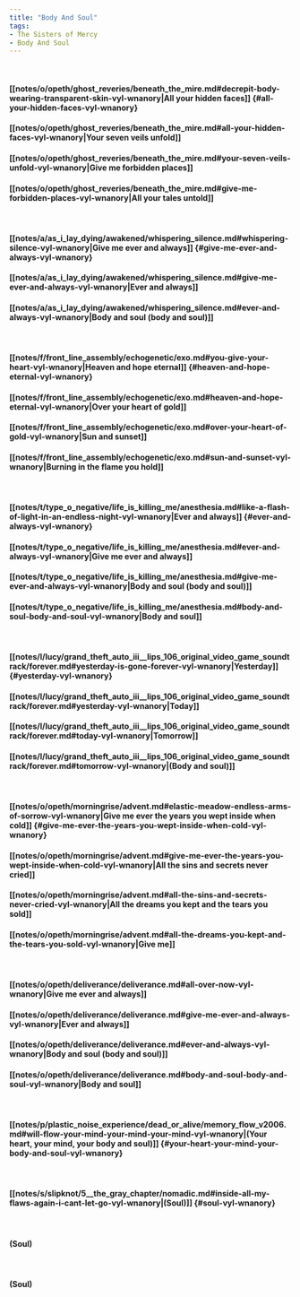 ```yaml
---
title: "Body And Soul"
tags:
- The Sisters of Mercy
- Body And Soul
---
```

&nbsp;
#### [[notes/o/opeth/ghost_reveries/beneath_the_mire.md#decrepit-body-wearing-transparent-skin-vyl-wnanory|All your hidden faces]] {#all-your-hidden-faces-vyl-wnanory}
#### [[notes/o/opeth/ghost_reveries/beneath_the_mire.md#all-your-hidden-faces-vyl-wnanory|Your seven veils unfold]]
#### [[notes/o/opeth/ghost_reveries/beneath_the_mire.md#your-seven-veils-unfold-vyl-wnanory|Give me forbidden places]]
#### [[notes/o/opeth/ghost_reveries/beneath_the_mire.md#give-me-forbidden-places-vyl-wnanory|All your tales untold]]
&nbsp;
#### [[notes/a/as_i_lay_dying/awakened/whispering_silence.md#whispering-silence-vyl-wnanory|Give me ever and always]] {#give-me-ever-and-always-vyl-wnanory}
#### [[notes/a/as_i_lay_dying/awakened/whispering_silence.md#give-me-ever-and-always-vyl-wnanory|Ever and always]]
#### [[notes/a/as_i_lay_dying/awakened/whispering_silence.md#ever-and-always-vyl-wnanory|Body and soul (body and soul)]]
&nbsp;
#### [[notes/f/front_line_assembly/echogenetic/exo.md#you-give-your-heart-vyl-wnanory|Heaven and hope eternal]] {#heaven-and-hope-eternal-vyl-wnanory}
#### [[notes/f/front_line_assembly/echogenetic/exo.md#heaven-and-hope-eternal-vyl-wnanory|Over your heart of gold]]
#### [[notes/f/front_line_assembly/echogenetic/exo.md#over-your-heart-of-gold-vyl-wnanory|Sun and sunset]]
#### [[notes/f/front_line_assembly/echogenetic/exo.md#sun-and-sunset-vyl-wnanory|Burning in the flame you hold]]
&nbsp;
#### [[notes/t/type_o_negative/life_is_killing_me/anesthesia.md#like-a-flash-of-light-in-an-endless-night-vyl-wnanory|Ever and always]] {#ever-and-always-vyl-wnanory}
#### [[notes/t/type_o_negative/life_is_killing_me/anesthesia.md#ever-and-always-vyl-wnanory|Give me ever and always]]
#### [[notes/t/type_o_negative/life_is_killing_me/anesthesia.md#give-me-ever-and-always-vyl-wnanory|Body and soul (body and soul)]]
#### [[notes/t/type_o_negative/life_is_killing_me/anesthesia.md#body-and-soul-body-and-soul-vyl-wnanory|Body and soul]]
&nbsp;
#### [[notes/l/lucy/grand_theft_auto_iii__lips_106_original_video_game_soundtrack/forever.md#yesterday-is-gone-forever-vyl-wnanory|Yesterday]] {#yesterday-vyl-wnanory}
#### [[notes/l/lucy/grand_theft_auto_iii__lips_106_original_video_game_soundtrack/forever.md#yesterday-vyl-wnanory|Today]]
#### [[notes/l/lucy/grand_theft_auto_iii__lips_106_original_video_game_soundtrack/forever.md#today-vyl-wnanory|Tomorrow]]
#### [[notes/l/lucy/grand_theft_auto_iii__lips_106_original_video_game_soundtrack/forever.md#tomorrow-vyl-wnanory|(Body and soul)]]
&nbsp;
#### [[notes/o/opeth/morningrise/advent.md#elastic-meadow-endless-arms-of-sorrow-vyl-wnanory|Give me ever the years you wept inside when cold]] {#give-me-ever-the-years-you-wept-inside-when-cold-vyl-wnanory}
#### [[notes/o/opeth/morningrise/advent.md#give-me-ever-the-years-you-wept-inside-when-cold-vyl-wnanory|All the sins and secrets never cried]]
#### [[notes/o/opeth/morningrise/advent.md#all-the-sins-and-secrets-never-cried-vyl-wnanory|All the dreams you kept and the tears you sold]]
#### [[notes/o/opeth/morningrise/advent.md#all-the-dreams-you-kept-and-the-tears-you-sold-vyl-wnanory|Give me]]
&nbsp;
#### [[notes/o/opeth/deliverance/deliverance.md#all-over-now-vyl-wnanory|Give me ever and always]]
#### [[notes/o/opeth/deliverance/deliverance.md#give-me-ever-and-always-vyl-wnanory|Ever and always]]
#### [[notes/o/opeth/deliverance/deliverance.md#ever-and-always-vyl-wnanory|Body and soul (body and soul)]]
#### [[notes/o/opeth/deliverance/deliverance.md#body-and-soul-body-and-soul-vyl-wnanory|Body and soul]]
&nbsp;
#### [[notes/p/plastic_noise_experience/dead_or_alive/memory_flow_v2006.md#will-flow-your-mind-your-mind-your-mind-vyl-wnanory|(Your heart, your mind, your body and soul)]] {#your-heart-your-mind-your-body-and-soul-vyl-wnanory}
&nbsp;
#### [[notes/s/slipknot/5__the_gray_chapter/nomadic.md#inside-all-my-flaws-again-i-cant-let-go-vyl-wnanory|(Soul)]] {#soul-vyl-wnanory}
&nbsp;
#### (Soul)
&nbsp;
#### (Soul)
